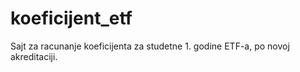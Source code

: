 # koeficijent_etf

Sajt za racunanje koeficijenta za studetne 1. godine ETF-a, po novoj akreditaciji.
